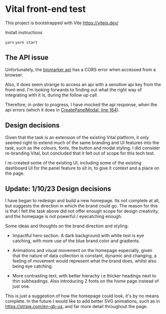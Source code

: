 # Vital front-end test

This project is bootstrapped with Vite https://vitejs.dev/

Install instructions

`yarn`
`yarn start`

## The API issue

Unfortunately, the [biomarker api](https://docs.tryvital.io/api-reference/lab-testing/biomarkers) has a CORS error when accessed from a browser.

Also, it does seem strange to access an api with a sensitive api key from the front-end. I'm looking forwards to finding out what the right way of integrating with it is, during the follow up call.

Therefore, in order to progress, I have mocked the api response, when the api errors (which it does in [CreatePanelModal, line 164](https://github.com/romanstan1/vital-front-end/blob/65361d49be6b2583bf55f0786b53715c703eb941/src/components/CreatePanelModal/CreatePanelModal.tsx#L165C1-L165C1)).

## Design decisions

Given that the task is an extension of the existing Vital platform, it only seemed right to extend much of the same branding and UI features into the task, such as the colours, fonts, the button and modal styling. I did consider re-branding Vital, but concluded that it felt out of scope for this tech test.

I re-created some of the existing UI, including some of the existing dashboard UI for the panel feature to sit in, to give it context and a place on the page.

## Update: 1/10/23 Design decisions

I have began to redesign and build a new homepage. Its not complete at all, but suggests the direction in which the brand could go. The reason for this is that I felt the task above did not offer enough scope for design creativity, and the homepage is not powerful / eyecatching enough.

Some ideas and thoughts on the brand direction and styling:

- Impactful hero section. A dark background with white text is eye catching, with more use of the blue brand color and gradients.
- Animations and visual movement on the homepage especially, given that the nature of data collection is constant, dynamic and changing, a feeling of movement would represent what the brand does, whilst also being eye catching.

- More contrasting text, with better hierachy i.e thicker headings next to thin subheadings. Also introducing 2 fonts on the home page instead of just one.

This is just a suggestion of how the homepage could look, it's by no means complete. In the future I would like to add better SVG animations, such as in https://stripe.com/en-gb-us, and far more detail throughout the page.
